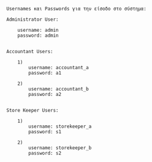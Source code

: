     Usernames και Passwords για την είσοδο στο σύστημα:

    Administrator User:

        username: admin   
        password: admin   
    
    
    Accountant Users:

        1)
            username: accountant_a
            password: a1

        2)
            username: accountant_b
            password: a2   


    Store Keeper Users:

        1)
            username: storekeeper_a   
            password: s1

        2)    
            username: storekeeper_b   
            password: s2